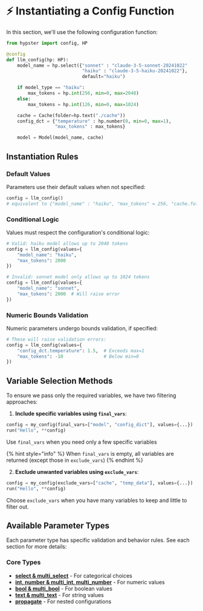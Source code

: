 # ⚡ Instantiating a Config Function

In this section, we'll use the following configuration function:

```python
from hypster import config, HP

@config
def llm_config(hp: HP):
    model_name = hp.select({"sonnet" : "claude-3-5-sonnet-20241022"
                            "haiku" : "claude-3-5-haiku-20241022"},
                            default="haiku")

    if model_type == "haiku":
        max_tokens = hp.int(256, min=0, max=2048)
    else:
        max_tokens = hp.int(126, min=0, max=1024)

    cache = Cache(folder=hp.text("./cache"))
    config_dct = {"temperature" : hp.number(0, min=0, max=1),
                  "max_tokens" : max_tokens}

    model = Model(model_name, cache)
```

## Instantiation Rules

### Default Values

Parameters use their default values when not specified:

```python
config = llm_config()
# equivalent to {"model_name" : "haiku", "max_tokens" = 256, "cache.folder" : "./cache"), ...
```

### Conditional Logic

Values must respect the configuration's conditional logic:

```python
# Valid: haiku model allows up to 2048 tokens
config = llm_config(values={
    "model_name": "haiku",
    "max_tokens": 2000
})

# Invalid: sonnet model only allows up to 1024 tokens
config = llm_config(values={
    "model_name": "sonnet",
    "max_tokens": 2000  # Will raise error
})
```

### Numeric Bounds Validation

Numeric parameters undergo bounds validation, if specified:

```python
# These will raise validation errors:
config = llm_config(values={
    "config_dct.temperature": 1.5,  # Exceeds max=1
    "max_tokens": -10               # Below min=0
})
```

## Variable Selection Methods

To ensure we pass only the required variables, we have two filtering approaches:

1. **Include specific variables using `final_vars`**:

```python
config = my_config(final_vars=["model", "config_dict"], values={...})
run("Hello", **config)
```

Use `final_vars` when you need only a few specific variables

{% hint style="info" %}
When `final_vars` is empty, all variables are returned (except those in `exclude_vars`)
{% endhint %}

2. **Exclude unwanted variables using `exclude_vars`**:

```python
config = my_config(exclude_vars=["cache", "temp_data"], values={...})
run("Hello", **config)
```

Choose `exclude_vars` when you have many variables to keep and little to filter out.

## Available Parameter Types

Each parameter type has specific validation and behavior rules. See each section for more details:

### Core Types

* [**select & multi\_select**](../in-depth/hp-call-types/select-and-multi\_select.md) - For categorical choices
* [**int, number & multi\_int, multi\_number**](../in-depth/hp-call-types/int-and-multi\_int.md) - For numeric values
* [**bool & multi\_bool**](../in-depth/hp-call-types/bool-and-multi\_bool.md) - For boolean values
* [**text & multi\_text**](../in-depth/hp-call-types/text-and-multi\_text.md) - For string values
* [**propagate**](../in-depth/hp-call-types/propagate.md) - For nested configurations
